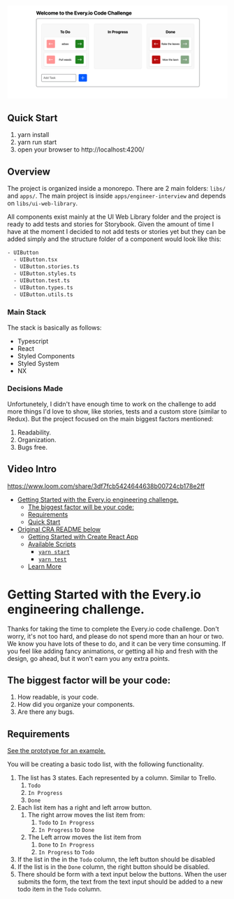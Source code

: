 ![Storybook Screenshot 1](https://github.com/renemonroy/every-io-engineer-interview/blob/main/screenshot.png?raw=true)

## Quick Start

1. yarn install
2. yarn run start
3. open your browser to http://localhost:4200/

## Overview

The project is organized inside a monorepo. There are 2 main folders: `libs/` and `apps/`. The main project is inside `apps/engineer-interview` and depends on `libs/ui-web-library`.

All components exist mainly at the UI Web Library folder and the project is ready to add tests and stories for Storybook. Given the amount of time I have at the moment I decided to not add tests or stories yet but they can be added simply and the structure folder of a component would look like this:

```
- UIButton
  - UIButton.tsx
  - UIButton.stories.ts
  - UIButton.styles.ts
  - UIButton.test.ts
  - UIButton.types.ts
  - UIButton.utils.ts
```

### Main Stack

The stack is basically as follows:

- Typescript
- React
- Styled Components
- Styled System
- NX

### Decisions Made

Unfortunetely, I didn't have enough time to work on the challenge to add more things I'd love to show, like stories, tests and a custom store (similar to Redux). But the project focused on the main biggest factors mentioned:

1. Readability.
2. Organization.
3. Bugs free.

## Video Intro

https://www.loom.com/share/3df7fcb5424644638b00724cb178e2ff

- [Getting Started with the Every.io engineering challenge.](#getting-started-with-the-everyio-engineering-challenge)
  - [The biggest factor will be your code:](#the-biggest-factor-will-be-your-code)
  - [Requirements](#requirements)
  - [Quick Start](#quick-start)
- [Original CRA README below](#original-cra-readme-below)
  - [Getting Started with Create React App](#getting-started-with-create-react-app)
  - [Available Scripts](#available-scripts)
    - [`yarn start`](#yarn-start)
    - [`yarn test`](#yarn-test)
  - [Learn More](#learn-more)

# Getting Started with the Every.io engineering challenge.

Thanks for taking the time to complete the Every.io code challenge. Don't worry, it's not too hard, and please do not spend more than an hour or two. We know you have lots of these to do, and it can be very time consuming. If you feel like adding fancy animations, or getting all hip and fresh with the design, go ahead, but it won't earn you any extra points.

## The biggest factor will be your code:

1. How readable, is your code.
2. How did you organize your components.
3. Are there any bugs.

## Requirements

[See the prototype for an example.](https://www.figma.com/proto/kd49ArXbBt0vi1kBSLkmC1/Code-Challenge?node-id=1%3A2&scaling=min-zoom&page-id=0%3A1)

You will be creating a basic todo list, with the following functionality.

1. The list has 3 states. Each represented by a column. Similar to Trello.
   1. `Todo`
   2. `In Progress`
   3. `Done`
2. Each list item has a right and left arrow button.
   1. The right arrow moves the list item from:
      1. `Todo` to `In Progress`
      2. `In Progress` to `Done`
   2. The Left arrow moves the list item from
      1. `Done` to `In Progress`
      2. `In Progress` to `Todo`
3. If the list in the in the `Todo` column, the left button should be disabled
4. If the list is in the `Done` column, the right button should be disabled.
5. There should be form with a text input below the buttons. When the user submits the form, the text from the text input should be added to a new todo item in the `Todo` column.
